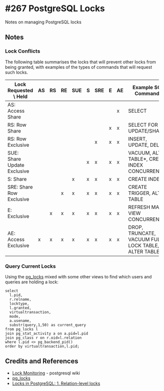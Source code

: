 # #267 PostgreSQL Locks

Notes on managing PostgreSQL locks

## Notes

### Lock Conflicts

The following table summarises the locks that will prevent other locks from being granted,
with examples of the types of commands that will request such locks.

| Lock Requested \ Held       | AS | RS | RE | SUE| S | SRE| E | AE | Example SQL Commands |
|-----------------------------|----|----|----|----|---|----|---|----|-----|
| AS: Access Share            |    |    |    |    |   |    |   | x  | SELECT |
| RS: Row Share               |    |    |    |    |   |    | x | x  | SELECT FOR UPDATE/SHARE |
| RS: Row Exclusive           |    |    |    |    |   | x  | x | x  | INSERT, UPDATE, DELETE |
| SUE: Share Update Exclusive |    |    |    |    | x | x  | x | x  | VACUUM, ALTER TABLE*, СREATE INDEX CONCURRENTLY |
| S: Share                    |    |    |    | x  | x | x  | x | x  | CREATE INDEX |
| SRE: Share Row Exclusive    |    |    | x  | x  | x | x  | x | x  | CREATE TRIGGER, ALTER TABLE |
| E: Exclusive                |    | x  | x  | x  | x | x  | x | x  | REFRESH MAT. VIEW CONCURRENTLY |
| AE: Access Exclusive        | x  | x  | x  | x  | x | x  | x | x  | DROP, TRUNCATE, VACUUM FULL, LOCK TABLE, ALTER TABLE |

### Query Current Locks

Using the
[pg_locks](https://www.postgresql.org/docs/current/view-pg-locks.html)
mixed with some other views to find which users and queries are holding a lock:

    select
      l.pid,
      r.relname,
      locktype,
      l.granted,
      virtualtransaction,
      mode,
      a.usename,
      substr(query,1,50) as current_query
    from pg_locks l
    join pg_stat_activity a on a.pid=l.pid
    join pg_class r on r.oid=l.relation
    where l.pid <> pg_backend_pid()
    order by virtualtransaction,l.pid;

## Credits and References

* [Lock Monitoring](https://wiki.postgresql.org/wiki/Lock_Monitoring) - postgresql wiki
* [pg_locks](https://www.postgresql.org/docs/current/view-pg-locks.html)
* [Locks in PostgreSQL: 1. Relation-level locks](https://postgrespro.com/blog/pgsql/5967999)
